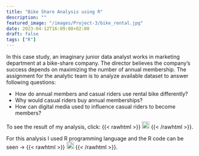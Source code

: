 ```yaml
---
title: "Bike Share Analysis using R"
description: ""
featured_image: "/images/Project-3/bike_rental.jpg"
date: 2023-04-12T16:09:08+02:00
draft: false
tags: ["R"]
---
```


In this case study, an imaginary junior data analyst works in marketing department at a bike-share company. The director believes the company’s success depends on maximizing the number of annual membership. The assignment for the analytic team is to analyze available dataset to answer following questions:
- How do annual members and casual riders use rental bike differently?
- Why would casual riders buy annual memberships?
- How can digital media used to influence casual riders to become members?

To see the result of my analysis, click: {{< rawhtml >}} 
  <a href="/docs/Project-3/02_Bikeshare.pdf" target="_blank"><img src="/images/site_images/link_icon.png" style="width:20px;height:20px;"></a>
{{< /rawhtml >}}.

For this analysis I used R programming language and the R code can be seen -> {{< rawhtml >}} 
  <a href="/docs/Project-3/Bike_Share_Case_Study.html" target="_blank"><img src="/images/site_images/link_icon.png" style="width:20px;height:20px;"></a>
{{< /rawhtml >}}.
